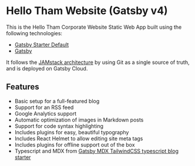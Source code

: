 # Hello Tham Website (Gatsby v4)

This is the Hello Tham Corporate Website Static Web App built using the following technologies:
- [Gatsby Starter Default](https://github.com/gatsbyjs/gatsby-starter-default)
- [Gatsby](https://gatsbyjs.org)

It follows the [JAMstack architecture](https://jamstack.org) by using Git as a single source of truth, and is deployed on Gatsby Cloud.

## Features

- Basic setup for a full-featured blog
- Support for an RSS feed
- Google Analytics support
- Automatic optimization of images in Markdown posts
- Support for code syntax highlighting
- Includes plugins for easy, beautiful typography
- Includes React Helmet to allow editing site meta tags
- Includes plugins for offline support out of the box
- Typescript and MDX from [Gatsby MDX TailwindCSS typescript blog starter](https://github.com/Sridatta19/gatsby-starter-tailwind-mdx-blog)
